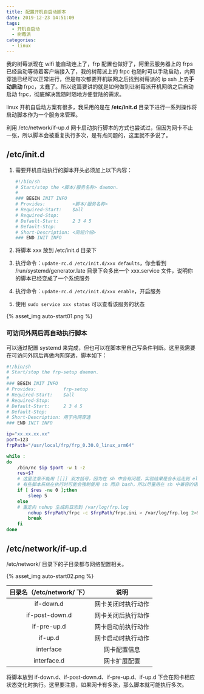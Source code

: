 ```yaml
---
title: 配置开机自启动脚本
date: 2019-12-23 14:51:09
tags: 
  - 开机自启动
  - 树莓派
categories:
  - linux
---
```


我的树莓派现在 wifi 能自动连上了，frp 配置也做好了，阿里云服务器上的 frps 已经启动等待着客户端接入了，我的树莓派上的 frpc 也随时可以手动启动，内网穿透已经可以正常进行，但是每次都要开机联网之后找到树莓派的 ip ssh 上去**手动启动** frpc，太蠢了。所以这篇要讲的就是如何做到让树莓派开机网络之后自动启动 frpc，彻底解决我随时随地方便登陆的需求。

linux 开机自启动方案有很多，我采用的是在 **/etc/init.d** 目录下进行一系列操作将启动脚本作为一个服务来管理。

利用 /etc/network/if-up.d 网卡启动执行脚本的方式也尝试过，但因为网卡不止一张，所以脚本会被重复执行多次，是有点问题的，这里就不多说了。

<!--more-->

## /etc/init.d

1. 需要开机自动执行的脚本开头必须加上以下内容：

   ```bash
   #!/bin/sh
   # Start/stop the <脚本/服务名称> daemon.
   #
   ### BEGIN INIT INFO
   # Provides:          <脚本/服务名称>
   # Required-Start:    $all
   # Required-Stop:
   # Default-Start:     2 3 4 5
   # Default-Stop:
   # Short-Description: <简短介绍>
   ### END INIT INFO
   ```

2. 将脚本 xxx 放到 /etc/init.d 目录下

3. 执行命令：`update-rc.d /etc/init.d/xxx defaults`，你会看到 /run/systemd/generator.late 目录下会多出一个 xxx.service 文件，说明你的脚本已经变成了一个系统服务

4. 执行命令：`update-rc.d /etc/init.d/xxx enable`，开启服务

5. 使用 `sudo service xxx status` 可以查看该服务的状态

 {% asset_img auto-start01.png %}

### 可访问外网后再自动执行脚本

可以通过配置 systemd 来完成，但也可以在脚本里自己写条件判断。这里我需要在可访问外网后再做内网穿透，脚本如下：

```bash
#!/bin/sh
# Start/stop the frp-setup daemon.
#
### BEGIN INIT INFO
# Provides:          frp-setup
# Required-Start:    $all
# Required-Stop:
# Default-Start:     2 3 4 5
# Default-Stop:
# Short-Description: 用于内网穿透
### END INIT INFO

ip="xx.xx.xx.xx"
port=123
frpPath="/usr/local/frp/frp_0.30.0_linux_arm64"

while :
do
	/bin/nc $ip $port -w 1 -z
	res=$?
	# 这里注意不能用 [[]] 双方括号，因为在 sh 中会有问题，实验结果是会永远走到 else 逻辑
	# 有些脚本系统在执行时可能会强制使用 sh 而非 bash，所以尽量用在 sh 中兼容的语法，同样还可能会有问题的是单/双/三等号的用法
	if [ $res -ne 0 ];then
		sleep 5
	else
    # 重定向 nohup 生成的日志到 /var/log/frp.log
		nohup $frpPath/frpc -c $frpPath/frpc.ini > /var/log/frp.log 2>&1 &
		break
	fi
done
```



## /etc/network/if-up.d

/etc/network/ 目录下的子目录都与网络配置相关。

 {% asset_img auto-start02.png %}

| 目录名（/etc/network/ 下） |        说明        |
| :------------------------: | :----------------: |
|         if-down.d          | 网卡关闭时执行动作 |
|       if-post-down.d       | 网卡关闭后执行动作 |
|        if-pre-up.d         | 网卡启动前执行动作 |
|          if-up.d           | 网卡启动时执行动作 |
|         interface          |    网卡配置信息    |
|        interface.d         |    网卡扩展配置    |

将脚本放到 if-down.d、if-post-down.d、if-pre-up.d、if-up.d 下会在网卡相应状态变化时执行。这里要注意，如果网卡有多张，那么脚本就可能执行多次。